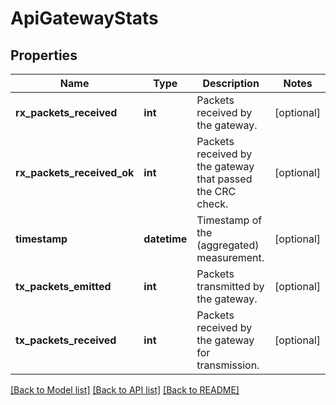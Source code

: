 # ApiGatewayStats

## Properties
Name | Type | Description | Notes
------------ | ------------- | ------------- | -------------
**rx_packets_received** | **int** | Packets received by the gateway. | [optional] 
**rx_packets_received_ok** | **int** | Packets received by the gateway that passed the CRC check. | [optional] 
**timestamp** | **datetime** | Timestamp of the (aggregated) measurement. | [optional] 
**tx_packets_emitted** | **int** | Packets transmitted by the gateway. | [optional] 
**tx_packets_received** | **int** | Packets received by the gateway for transmission. | [optional] 

[[Back to Model list]](../README.md#documentation-for-models) [[Back to API list]](../README.md#documentation-for-api-endpoints) [[Back to README]](../README.md)


